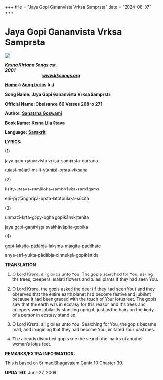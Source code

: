 +++
title = "Jaya Gopi Gananvista Vrksa Samprsta"
date = "2024-08-07"
+++

# Jaya Gopi Gananvista Vrksa Samprsta
**[![](http://kksongs.org/image_files/image002.jpg)](http://kksongs.org/)**

**_Krsna Kirtana Songs est. 2001_**                                                                                                                                                      **_www.kksongs.org_**

**[Home](http://kksongs.org/)** **à** **[Song Lyrics](http://kksongs.org/lyrics.html)** **à** **[J](http://kksongs.org/songs/song_j.html)**

**Song Name: Jaya Gopi Gananvista Vrksa Samprsta**

**Official Name: Obeisance 66 Verses 268 to 271**

**Author:** [**Sanatana Goswami**](http://kksongs.org/authors/list/sanatana_g.html)

**Book Name:** [**Krsna Lila Stava**](http://kksongs.org/authors/krsnalilastava.html)

**Language:** [**Sanskrit**](http://kksongs.org/language/list/sanskrit.html)

**LYRICS:**

(1)

jaya gopī-gaṇānviṣṭa vṛkṣa-saḿpṛṣṭa-darśana

tulasī-mālatī-mallī-yūthikā-pṛṣṭa-vīkṣaṇa

(2)

kṣity-utsava-samāloka-sambhāvita-samāgama

eṇī-pṛṣṭāńghripā-pṛṣṭa-latotpulaka-sūcita

(3)

unmattī-kṛta-gopy-ogha gopikānukṛtehita

jaya gopī-gaṇāviṣṭa svabhāvāpita-gopika

(4)

gopī-lakṣita-pādābja-lakṣma-mārgita-paddhate

anya-strī-yukta-pādābja-cihnekṣā-gopikārtida

**TRANSLATION**

1) O Lord Krsna, all glories unto You. The gopis searched for You, asking the trees, creepers, malati flowers and tulasi plants if they had seen You.

2) O Lord Krsna, the gopis asked the deer (if they had seen You) and they observed that the entire earth planet had become festive and jubilant because it had been graced with the touch of Your lotus feet. The gopis saw that the earth was in ecstasy for this reason and it's trees and creepers were jubilantly standing upright, just as the hairs on the body of a person in ecstasy stand up.

3) O Lord Krsna, all glories unto You. Searching for You, the gopis became mad, and imagining that they had become You, imitated Your pastimes.

4) The already disturbed gopis see the search the marks of another woman’s lotus feet.

**REMARKS/EXTRA INFORMATION:**

This is based on Srimad Bhagavatam Canto 10 Chapter 30.

**UPDATED:** June 27, 2009